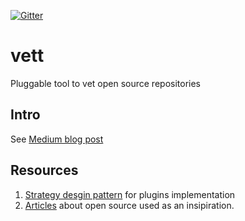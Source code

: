 [![Gitter](https://badges.gitter.im/Join%20Chat.svg)](https://gitter.im/open-source-researchers/community)
# vett
Pluggable tool to vet open source repositories

## Intro
See [Medium blog post](https://medium.com/@Look4regev/should-i-use-this-open-source-m-sc-cs-thesis-7549403962ce)

## Resources
1. [Strategy desgin pattern](https://github.com/faif/python-patterns/blob/master/patterns/behavioral/strategy.py) for plugins implementation
2. [Articles](https://medium.com/r/?url=https%3A%2F%2Fdrive.google.com%2Fdrive%2Ffolders%2F1FL-S5XQeT1O12fPpLB0o6PnWXWcNVOxE) about open source used as an insipiration.
